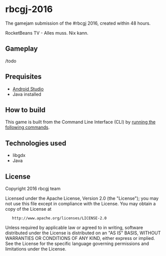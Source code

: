 # rbcgj-2016
The gamejam submission of the #rbcgj 2016, created within 48 hours. 

RocketBeans TV - Alles muss. Nix kann.

## Gameplay

/todo

## Prequisites

* [Android Studio](http://developer.android.com/sdk/index.html)
* Java installed

## How to build

This game is built from the Command Line Interface (CLI) by [running the following commands](https://github.com/libgdx/libgdx/wiki/Gradle-on-the-Commandline).

## Technologies used

* libgdx
* Java

## License

 Copyright 2016 rbcgj team

   Licensed under the Apache License, Version 2.0 (the "License");
   you may not use this file except in compliance with the License.
   You may obtain a copy of the License at

       http://www.apache.org/licenses/LICENSE-2.0

   Unless required by applicable law or agreed to in writing, software
   distributed under the License is distributed on an "AS IS" BASIS,
   WITHOUT WARRANTIES OR CONDITIONS OF ANY KIND, either express or implied.
   See the License for the specific language governing permissions and
   limitations under the License.
